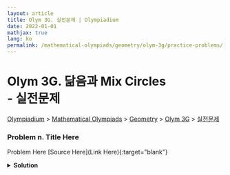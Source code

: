 ```yaml
---
layout: article
title: Olym 3G. 실전문제 | Olympiadium
date: 2022-01-01
mathjax: true
lang: ko
permalink: /mathematical-olympiads/geometry/olym-3g/practice-problems/
---
```

# Olym 3G. 닮음과 Mix Circles <br> <ssup> - 실전문제</ssup>

<a href="{{ site.homeurl }}">Olympiadium</a> > <a href="{{ site.homeurl }}mathematical-olympiads/">Mathematical Olympiads</a> > <a href="{{ site.homeurl }}mathematical-olympiads/geometry/">Geometry</a> > <a href="{{ site.homeurl }}mathematical-olympiads/geometry/olym-3g/">Olym 3G</a> > <a href="{{ site.homeurl }}mathematical-olympiads/geometry/olym-3g/practice-problems/">실전문제</a>

### Problem n. Title Here
<blueboard> Problem Here </blueboard>
[Source Here](Link Here){:target="blank"}
<pinkborder><details>
<summary><b>Solution</b></summary>
Solution Here. 
</details></pinkborder>